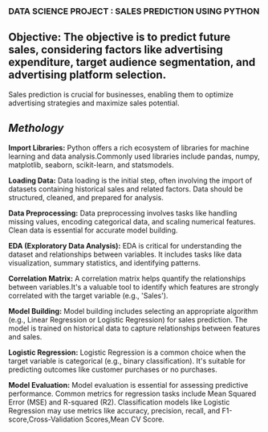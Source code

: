 ### **DATA SCIENCE PROJECT : SALES PREDICTION USING PYTHON**


## **Objective:** The objective is to predict future sales, considering factors like advertising expenditure, target audience segmentation, and advertising platform selection.
Sales prediction is crucial for businesses, enabling them to optimize advertising strategies and maximize sales potential.

## *Methology*

**Import Libraries:** Python offers a rich ecosystem of libraries for machine learning and data analysis.Commonly used libraries include pandas, numpy, matplotlib, seaborn, scikit-learn, and statsmodels.

**Loading Data:** Data loading is the initial step, often involving the import of datasets containing historical sales and related factors.
Data should be structured, cleaned, and prepared for analysis.

**Data Preprocessing:** Data preprocessing involves tasks like handling missing values, encoding categorical data, and scaling numerical features.
Clean data is essential for accurate model building.

**EDA (Exploratory Data Analysis):** EDA is critical for understanding the dataset and relationships between variables.
It includes tasks like data visualization, summary statistics, and identifying patterns.

**Correlation Matrix:** A correlation matrix helps quantify the relationships between variables.It's a valuable tool to identify which features are strongly correlated with the target variable (e.g., 'Sales').

**Model Building:** Model building includes selecting an appropriate algorithm (e.g., Linear Regression or Logistic Regression) for sales prediction.
The model is trained on historical data to capture relationships between features and sales.

**Logistic Regression:** Logistic Regression is a common choice when the target variable is categorical (e.g., binary classification).
It's suitable for predicting outcomes like customer purchases or no purchases.

**Model Evaluation:** Model evaluation is essential for assessing predictive performance.
Common metrics for regression tasks include Mean Squared Error (MSE) and R-squared (R2).
Classification models like Logistic Regression may use metrics like accuracy, precision, recall, and F1-score,Cross-Validation Scores,Mean CV Score.
